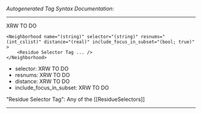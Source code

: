 _Autogenerated Tag Syntax Documentation:_

---
XRW TO DO

```
<Neighborhood name="(string)" selector="(string)" resnums="(int_cslist)" distance="(real)" include_focus_in_subset="(bool; true)" >
    <Residue Selector Tag ... />
</Neighborhood>
```

-   selector: XRW TO DO
-   resnums: XRW TO DO
-   distance: XRW TO DO
-   include_focus_in_subset: XRW TO DO


"Residue Selector Tag": Any of the [[ResidueSelectors]]

---
